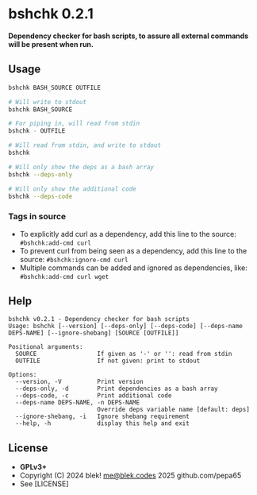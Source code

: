 # bshchk 0.2.1
**Dependency checker for bash scripts, to assure all external commands will be present when run.**

## Usage
```sh
bshchk BASH_SOURCE OUTFILE

# Will write to stdout
bshchk BASH_SOURCE

# For piping in, will read from stdin
bshchk - OUTFILE

# Will read from stdin, and write to stdout
bshchk

# Will only show the deps as a bash array
bshchk --deps-only

# Will only show the additional code
bshchk --deps-code
```

### Tags in source
* To explicitly add curl as a dependency, add this line to the source:
  `#bshchk:add-cmd curl`
* To prevent curl from being seen as a dependency, add this line to the source:
  `#bshchk:ignore-cmd curl`
* Multiple commands can be added and ignored as dependencies, like:
  `#bshchk:add-cmd curl wget`

## Help
```
bshchk v0.2.1 - Dependency checker for bash scripts
Usage: bshchk [--version] [--deps-only] [--deps-code] [--deps-name DEPS-NAME] [--ignore-shebang] [SOURCE [OUTFILE]]

Positional arguments:
  SOURCE                 If given as '-' or '': read from stdin
  OUTFILE                If not given: print to stdout

Options:
  --version, -V          Print version
  --deps-only, -d        Print dependencies as a bash array
  --deps-code, -c        Print additional code
  --deps-name DEPS-NAME, -n DEPS-NAME
                         Override deps variable name [default: deps]
  --ignore-shebang, -i   Ignore shebang requirement
  --help, -h             display this help and exit
```

## License
* **GPLv3+**
* Copyright (C) 2024 blek! <me@blek.codes> 2025 github.com/pepa65
* See [LICENSE]
